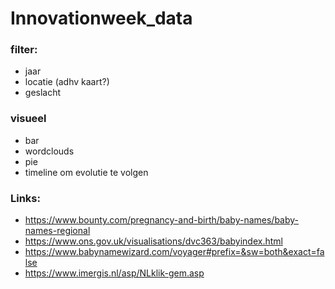 # Innovationweek_data

### filter:
* jaar
* locatie (adhv kaart?)
* geslacht

### visueel
* bar 
* wordclouds
* pie
* timeline om evolutie te volgen

### Links:

* https://www.bounty.com/pregnancy-and-birth/baby-names/baby-names-regional
* https://www.ons.gov.uk/visualisations/dvc363/babyindex.html
* https://www.babynamewizard.com/voyager#prefix=&sw=both&exact=false  
* https://www.imergis.nl/asp/NLklik-gem.asp